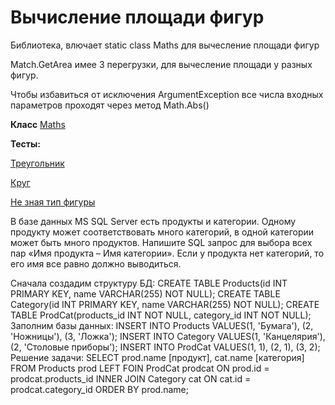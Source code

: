 # Вычисление площади фигур
Библиотека, влючает static class Maths для вычесление площади фигур

Match.GetArea имее 3 перегрузки, для вычесление площади у разных фигур.

Чтобы избавиться от исключения ArgumentException все числа входных параметров проходят через метод Math.Abs()

**Класс**
[Maths](https://github.com/Lifanov1996/Figure/blob/main/AreaFigures/Maths.cs)

**Тесты:**

[Треугольник](https://github.com/Lifanov1996/Figure/blob/main/AreaFigure.Tests/MathsGetAreaTriangleTests.cs)

[Круг](https://github.com/Lifanov1996/Figure/blob/main/AreaFigure.Tests/MatshGetAreaCircleTests.cs)

[Не зная тип фигуры](https://github.com/Lifanov1996/Figure/blob/main/AreaFigure.Tests/MathsGetAreaTests.cs)


В базе данных MS SQL Server есть продукты и категории. Одному продукту может соответствовать много категорий, в одной категории может быть много продуктов. Напишите SQL запрос для выбора всех пар «Имя продукта – Имя категории». Если у продукта нет категорий, то его имя все равно должно выводиться.

Сначала создадим структуру БД:
CREATE TABLE Products(id INT PRIMARY KEY, name VARCHAR(255) NOT NULL);
CREATE TABLE Category(id INT PRIMARY KEY, name VARCHAR(255) NOT NULL);
CREATE TABLE ProdCat(products_id INT NOT NULL, category_id INT NOT NULL);
Заполним базы данных:
INSERT INTO Products VALUES(1, 'Бумага'), (2, 'Ножницы'), (3, 'Ложка');
INSERT INTO Category VALUES(1, 'Канцелярия'), (2, 'Столовые приборы');
INSERT INTO ProdCat VALUES(1, 1), (2, 1), (3, 2);
Решение задачи:
SELECT prod.name [продукт], cat.name [категория] FROM Products prod
    LEFT FOIN ProdCat prodcat ON prod.id = prodcat.products_id
    INNER JOIN Category cat ON cat.id = prodcat.category_id
ORDER BY prod.name;
